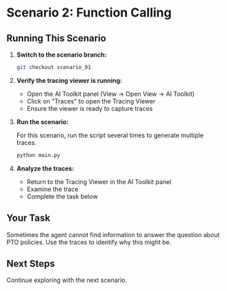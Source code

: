 # Scenario 2: Function Calling

## Running This Scenario

1. **Switch to the scenario branch:**
   ```bash
   git checkout scenario_01
   ```

2. **Verify the tracing viewer is running:**
   - Open the AI Toolkit panel (View → Open View → AI Toolkit)
   - Click on "Traces" to open the Tracing Viewer
   - Ensure the viewer is ready to capture traces

3. **Run the scenario:**

    For this scenario, run the script several times to generate multiple traces.

   ```bash
   python main.py
   ```

4. **Analyze the traces:**
   - Return to the Tracing Viewer in the AI Toolkit panel
   - Examine the trace
   - Complete the task below

## Your Task

Sometimes the agent cannot find information to answer the question about PTO policies. Use the traces to identify why this might be.

## Next Steps

Continue exploring with the next scenario.